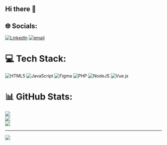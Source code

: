 ## Hi there 👋


## 🌐 Socials:
[![LinkedIn](https://img.shields.io/badge/LinkedIn-%230077B5.svg?logo=linkedin&logoColor=white)](https://linkedin.com/in/https://www.linkedin.com/in/catherine-tyra-laguda-a13287326/) [![email](https://img.shields.io/badge/Email-D14836?logo=gmail&logoColor=white)](mailto:tyralaguda@gmail.com) 

# 💻 Tech Stack:
![HTML5](https://img.shields.io/badge/html5-%23E34F26.svg?style=for-the-badge&logo=html5&logoColor=white) ![JavaScript](https://img.shields.io/badge/javascript-%23323330.svg?style=for-the-badge&logo=javascript&logoColor=%23F7DF1E) ![Figma](https://img.shields.io/badge/figma-%23F24E1E.svg?style=for-the-badge&logo=figma&logoColor=white) ![PHP](https://img.shields.io/badge/php-%23777BB4.svg?style=for-the-badge&logo=php&logoColor=white) ![NodeJS](https://img.shields.io/badge/node.js-6DA55F?style=for-the-badge&logo=node.js&logoColor=white) ![Vue.js](https://img.shields.io/badge/vue.js-%2335495e.svg?style=for-the-badge&logo=vuedotjs&logoColor=%234FC08D)
# 📊 GitHub Stats:
![](https://github-readme-stats.vercel.app/api?username=mncathh&theme=calm&hide_border=false&include_all_commits=false&count_private=false)<br/>
![](https://nirzak-streak-stats.vercel.app/?user=mncathh&theme=calm&hide_border=false)<br/>
![](https://github-readme-stats.vercel.app/api/top-langs/?username=mncathh&theme=calm&hide_border=false&include_all_commits=false&count_private=false&layout=compact)

---
[![](https://visitcount.itsvg.in/api?id=mncathh&icon=0&color=0)](https://visitcount.itsvg.in)

<!-- Proudly created with GPRM ( https://gprm.itsvg.in ) --><!--
**mncathh/mncathh** is a ✨ _special_ ✨ repository because its `README.md` (this file) appears on your GitHub profile.

Here are some ideas to get you started:

- 🔭 I’m currently working on ...
- 🌱 I’m currently learning ...
- 👯 I’m looking to collaborate on ...
- 🤔 I’m looking for help with ...
- 💬 Ask me about ...
- 📫 How to reach me: ...
- 😄 Pronouns: ...
- ⚡ Fun fact: ...
-->
